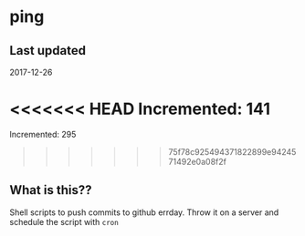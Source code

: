 # ping

## Last updated
2017-12-26

<<<<<<< HEAD
Incremented: 141
=======
Incremented: 295
>>>>>>> 75f78c925494371822899e9424571492e0a08f2f

## What is this?? 
Shell scripts to push commits to github errday. Throw it on a server and schedule the script with `cron`
